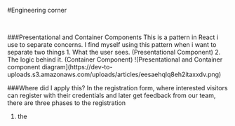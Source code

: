 #Engineering corner
<p>&nbsp;</p>
###Presentational and Container Components
This is a pattern in React i use to separate concerns. I find myself using this pattern when i want to separate two things
1. What the user sees. (Presentational Component)
2. The logic behind it. (Container Component)
![Presentational and Container component diagram](https://dev-to-uploads.s3.amazonaws.com/uploads/articles/eesaehqlq8eh2itaxxdv.png)

###Where did I apply this?
In the registration form, where interested visitors can register with their credentials and later get feedback from our team, there are three phases to the registration
1. the 